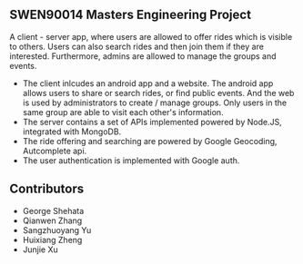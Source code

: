 ## SWEN90014 Masters Engineering Project
A client - server app, where users are allowed to offer rides which is visible to others. Users can also search rides and then join them if they are interested. Furthermore, admins are allowed to manage the groups and events.

* The client inlcudes an android app and a website. The android app allows users to share or search rides, or find public events. And the web is used by administrators to create / manage groups. Only users in the same group are able to visit each other's information.
* The server contains a set of APIs implemented powered by Node.JS, integrated with MongoDB.
* The ride offering and searching are powered by Google Geocoding, Autcomplete api.
* The user authentication is implemented with Google auth.

## Contributors
* George Shehata
* Qianwen Zhang
* Sangzhuoyang Yu
* Huixiang Zheng
* Junjie Xu
